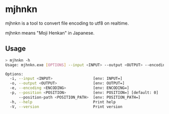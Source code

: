 # mjhnkn

mjhnkn is a tool to convert file encoding to utf8 on realtime.

mjhnkn means "Moji Henkan" in Japanese.

## Usage

```sh
> mjhnkn -h
Usage: mjhnkn.exe [OPTIONS] --input <INPUT> --output <OUTPUT> --encoding <ENCODING>

Options:
  -i, --input <INPUT>                  [env: INPUT=]
  -o, --output <OUTPUT>                [env: OUTPUT=]
  -e, --encoding <ENCODING>            [env: ENCODING=]
  -p, --position <POSITION>            [env: POSITION=] [default: 0]
      --position-path <POSITION_PATH>  [env: POSITION_PATH=]
  -h, --help                           Print help
  -V, --version                        Print version
```
